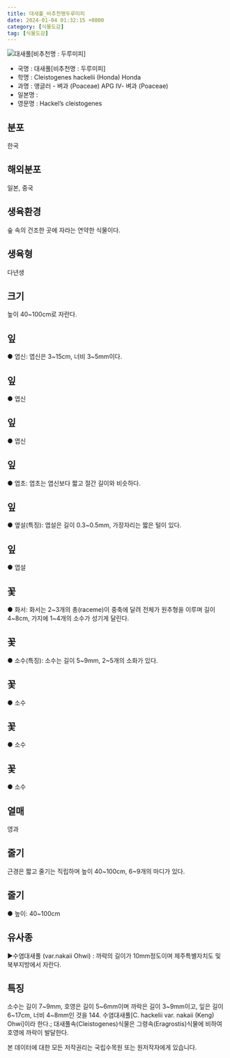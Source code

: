 ```yaml
---
title: 대새풀_비추천명두루미피
date: 2024-01-04 01:32:15 +0800
category: [식물도감]
tag: [식물도감]
---
```




![대새풀[비추천명 : 두루미피]](/fileUpload/plants/basic/Gramineae/Cleistogenes/22222/22222_1_th2.jpg)
- 국명 : 대새풀[비추천명 : 두루미피]
- 학명 : Cleistogenes hackelii (Honda) Honda
- 과명 : 앵글러 - 벼과 (Poaceae) APG Ⅳ- 벼과 (Poaceae)
- 일본명 : 
- 영문명 : Hackel’s cleistogenes


## 분포
한국
## 해외분포
일본, 중국
## 생육환경
숲 속의 건조한 곳에 자라는 연약한 식물이다.
## 생육형
다년생
## 크기
높이 40~100cm로 자란다.
## 잎
● 엽신: 엽신은 3~15cm, 너비 3~5mm이다.
## 잎
● 엽신
## 잎
● 엽신
## 잎
● 엽초: 엽초는 엽신보다 짧고 절간 길이와 비슷하다.
## 잎
● 옆설(특징): 엽설은 길이 0.3~0.5mm, 가장자리는 짧은 털이 있다.
## 잎
● 엽설
## 꽃
● 화서: 화서는 2~3개의 총(raceme)이 중축에 달려 전체가 원추형을 이루며 길이 4~8cm, 가지에 1~4개의 소수가 성기게 달린다.
## 꽃
● 소수(특징): 소수는 길이 5~9mm, 2~5개의 소화가 있다.
## 꽃
● 소수
## 꽃
● 소수
## 꽃
● 소수
## 열매
영과
## 줄기
근경은 짧고 줄기는 직립하며 높이 40~100cm, 6~9개의 마디가 있다.
## 줄기
● 높이: 40~100cm
## 유사종
▶수염대새풀 (var.nakaii Ohwi) : 까락의 길이가 10mm정도이며 제주특별자치도 및 북부지방에서 자란다.
## 특징
소수는 길이 7~9mm, 호영은 길이 5~6mm이며 까락은 길이 3~9mm이고, 잎은 길이 6~17cm, 너비 4~8mm인 것을 144. 수염대새풀[C. hackelii var. nakaii (Keng) Ohwi]이라 한다.; 대새풀속(Cleistogenes)식물은 그령속(Eragrostis)식물에 비하여 호영에 까락이 발달한다.






본 데이터에 대한 모든 저작권리는 국립수목원 또는 원저작자에게 있습니다.

